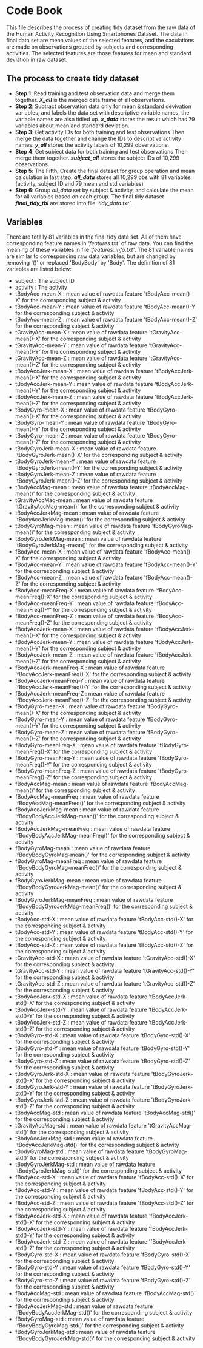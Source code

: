 # Code Book
This file describes the process of creating tidy dataset from the raw data of the Human Activity Recognition Using Smartphones Dataset. The data in final data set are mean values of the selected features, and the caculations are made on observations grouped by subjects and corresponding activities. The selected features are those features for mean and standard deviation in raw dataset.
## The process to create tidy dataset
 * __Step 1__: Read training and test observation data and merge them together. **_X_all_** is the merged data.frame of all observations.
 * __Step 2__: Subtract observation data only for mean & standard devivation variables, and labels the data set with descriptive 
 variable names, the variable names are also tidied up. **_x_data_** stores the result which has 79 variables about mean and standard deviation.
 * __Step 3__: Get activity IDs for both training and test observations Then merge the data together and change the IDs to descriptive
 activity names. **_y_all_** stores the activity labels of 10,299 observations.
 * __Step 4__: Get subject data for both training and test observations Then merge them together. **_subject_all_** stores the subject IDs of 10,299 observations.
 * __Step 5__: The Fifth, Create the final dataset for group operation and mean calculation in last step. **_all_data_** stores all 10,299 obs with 81 variables (activity, subject ID and 79 mean and std variables)
 * __Step 6__: Group _all_data_ set by subject & activity, and calculate the mean for all variables based on each group. The final tidy dataset **_final_tidy_tbl_** are stored into file _'tidy_data.txt'_.
## Variables
There are totally 81 variables in the final tidy data set. All of them have corresponding feature names in _'features.txt'_ of raw data. You can find the meaning of these variables in file _'features_info.txt'_. The 81 variable names are similar to corresponding raw data variables, but are changed by removing '()' or replaced 'BodyBody' by 'Body'. The definition of 81 variables are listed below:
* subject : The subject ID
* activity : The activity
* tBodyAcc-mean-X : mean value of rawdata feature 'tBodyAcc-mean()-X' for the corresponding subject & activity
* tBodyAcc-mean-Y : mean value of rawdata feature 'tBodyAcc-mean()-Y' for the corresponding subject & activity
* tBodyAcc-mean-Z : mean value of rawdata feature 'tBodyAcc-mean()-Z' for the corresponding subject & activity
* tGravityAcc-mean-X : mean value of rawdata feature 'tGravityAcc-mean()-X' for the corresponding subject & activity
* tGravityAcc-mean-Y : mean value of rawdata feature 'tGravityAcc-mean()-Y' for the corresponding subject & activity
* tGravityAcc-mean-Z : mean value of rawdata feature 'tGravityAcc-mean()-Z' for the corresponding subject & activity
* tBodyAccJerk-mean-X : mean value of rawdata feature 'tBodyAccJerk-mean()-X' for the corresponding subject & activity
* tBodyAccJerk-mean-Y : mean value of rawdata feature 'tBodyAccJerk-mean()-Y' for the corresponding subject & activity
* tBodyAccJerk-mean-Z : mean value of rawdata feature 'tBodyAccJerk-mean()-Z' for the corresponding subject & activity
* tBodyGyro-mean-X : mean value of rawdata feature 'tBodyGyro-mean()-X' for the corresponding subject & activity
* tBodyGyro-mean-Y : mean value of rawdata feature 'tBodyGyro-mean()-Y' for the corresponding subject & activity
* tBodyGyro-mean-Z : mean value of rawdata feature 'tBodyGyro-mean()-Z' for the corresponding subject & activity
* tBodyGyroJerk-mean-X : mean value of rawdata feature 'tBodyGyroJerk-mean()-X' for the corresponding subject & activity
* tBodyGyroJerk-mean-Y : mean value of rawdata feature 'tBodyGyroJerk-mean()-Y' for the corresponding subject & activity
* tBodyGyroJerk-mean-Z : mean value of rawdata feature 'tBodyGyroJerk-mean()-Z' for the corresponding subject & activity
* tBodyAccMag-mean : mean value of rawdata feature 'tBodyAccMag-mean()' for the corresponding subject & activity
* tGravityAccMag-mean : mean value of rawdata feature 'tGravityAccMag-mean()' for the corresponding subject & activity
* tBodyAccJerkMag-mean : mean value of rawdata feature 'tBodyAccJerkMag-mean()' for the corresponding subject & activity
* tBodyGyroMag-mean : mean value of rawdata feature 'tBodyGyroMag-mean()' for the corresponding subject & activity
* tBodyGyroJerkMag-mean : mean value of rawdata feature 'tBodyGyroJerkMag-mean()' for the corresponding subject & activity
* fBodyAcc-mean-X : mean value of rawdata feature 'fBodyAcc-mean()-X' for the corresponding subject & activity
* fBodyAcc-mean-Y : mean value of rawdata feature 'fBodyAcc-mean()-Y' for the corresponding subject & activity
* fBodyAcc-mean-Z : mean value of rawdata feature 'fBodyAcc-mean()-Z' for the corresponding subject & activity
* fBodyAcc-meanFreq-X : mean value of rawdata feature 'fBodyAcc-meanFreq()-X' for the corresponding subject & activity
* fBodyAcc-meanFreq-Y : mean value of rawdata feature 'fBodyAcc-meanFreq()-Y' for the corresponding subject & activity
* fBodyAcc-meanFreq-Z : mean value of rawdata feature 'fBodyAcc-meanFreq()-Z' for the corresponding subject & activity
* fBodyAccJerk-mean-X : mean value of rawdata feature 'fBodyAccJerk-mean()-X' for the corresponding subject & activity
* fBodyAccJerk-mean-Y : mean value of rawdata feature 'fBodyAccJerk-mean()-Y' for the corresponding subject & activity
* fBodyAccJerk-mean-Z : mean value of rawdata feature 'fBodyAccJerk-mean()-Z' for the corresponding subject & activity
* fBodyAccJerk-meanFreq-X : mean value of rawdata feature 'fBodyAccJerk-meanFreq()-X' for the corresponding subject & activity
* fBodyAccJerk-meanFreq-Y : mean value of rawdata feature 'fBodyAccJerk-meanFreq()-Y' for the corresponding subject & activity
* fBodyAccJerk-meanFreq-Z : mean value of rawdata feature 'fBodyAccJerk-meanFreq()-Z' for the corresponding subject & activity
* fBodyGyro-mean-X : mean value of rawdata feature 'fBodyGyro-mean()-X' for the corresponding subject & activity
* fBodyGyro-mean-Y : mean value of rawdata feature 'fBodyGyro-mean()-Y' for the corresponding subject & activity
* fBodyGyro-mean-Z : mean value of rawdata feature 'fBodyGyro-mean()-Z' for the corresponding subject & activity
* fBodyGyro-meanFreq-X : mean value of rawdata feature 'fBodyGyro-meanFreq()-X' for the corresponding subject & activity
* fBodyGyro-meanFreq-Y : mean value of rawdata feature 'fBodyGyro-meanFreq()-Y' for the corresponding subject & activity
* fBodyGyro-meanFreq-Z : mean value of rawdata feature 'fBodyGyro-meanFreq()-Z' for the corresponding subject & activity
* fBodyAccMag-mean : mean value of rawdata feature 'fBodyAccMag-mean()' for the corresponding subject & activity
* fBodyAccMag-meanFreq : mean value of rawdata feature 'fBodyAccMag-meanFreq()' for the corresponding subject & activity
* fBodyAccJerkMag-mean : mean value of rawdata feature 'fBodyBodyAccJerkMag-mean()' for the corresponding subject & activity
* fBodyAccJerkMag-meanFreq : mean value of rawdata feature 'fBodyBodyAccJerkMag-meanFreq()' for the corresponding subject & activity
* fBodyGyroMag-mean : mean value of rawdata feature 'fBodyBodyGyroMag-mean()' for the corresponding subject & activity
* fBodyGyroMag-meanFreq : mean value of rawdata feature 'fBodyBodyGyroMag-meanFreq()' for the corresponding subject & activity
* fBodyGyroJerkMag-mean : mean value of rawdata feature 'fBodyBodyGyroJerkMag-mean()' for the corresponding subject & activity
* fBodyGyroJerkMag-meanFreq : mean value of rawdata feature 'fBodyBodyGyroJerkMag-meanFreq()' for the corresponding subject & activity
* tBodyAcc-std-X : mean value of rawdata feature 'tBodyAcc-std()-X' for the corresponding subject & activity
* tBodyAcc-std-Y : mean value of rawdata feature 'tBodyAcc-std()-Y' for the corresponding subject & activity
* tBodyAcc-std-Z : mean value of rawdata feature 'tBodyAcc-std()-Z' for the corresponding subject & activity
* tGravityAcc-std-X : mean value of rawdata feature 'tGravityAcc-std()-X' for the corresponding subject & activity
* tGravityAcc-std-Y : mean value of rawdata feature 'tGravityAcc-std()-Y' for the corresponding subject & activity
* tGravityAcc-std-Z : mean value of rawdata feature 'tGravityAcc-std()-Z' for the corresponding subject & activity
* tBodyAccJerk-std-X : mean value of rawdata feature 'tBodyAccJerk-std()-X' for the corresponding subject & activity
* tBodyAccJerk-std-Y : mean value of rawdata feature 'tBodyAccJerk-std()-Y' for the corresponding subject & activity
* tBodyAccJerk-std-Z : mean value of rawdata feature 'tBodyAccJerk-std()-Z' for the corresponding subject & activity
* tBodyGyro-std-X : mean value of rawdata feature 'tBodyGyro-std()-X' for the corresponding subject & activity
* tBodyGyro-std-Y : mean value of rawdata feature 'tBodyGyro-std()-Y' for the corresponding subject & activity
* tBodyGyro-std-Z : mean value of rawdata feature 'tBodyGyro-std()-Z' for the corresponding subject & activity
* tBodyGyroJerk-std-X : mean value of rawdata feature 'tBodyGyroJerk-std()-X' for the corresponding subject & activity
* tBodyGyroJerk-std-Y : mean value of rawdata feature 'tBodyGyroJerk-std()-Y' for the corresponding subject & activity
* tBodyGyroJerk-std-Z : mean value of rawdata feature 'tBodyGyroJerk-std()-Z' for the corresponding subject & activity
* tBodyAccMag-std : mean value of rawdata feature 'tBodyAccMag-std()' for the corresponding subject & activity
* tGravityAccMag-std : mean value of rawdata feature 'tGravityAccMag-std()' for the corresponding subject & activity
* tBodyAccJerkMag-std : mean value of rawdata feature 'tBodyAccJerkMag-std()' for the corresponding subject & activity
* tBodyGyroMag-std : mean value of rawdata feature 'tBodyGyroMag-std()' for the corresponding subject & activity
* tBodyGyroJerkMag-std : mean value of rawdata feature 'tBodyGyroJerkMag-std()' for the corresponding subject & activity
* fBodyAcc-std-X : mean value of rawdata feature 'fBodyAcc-std()-X' for the corresponding subject & activity
* fBodyAcc-std-Y : mean value of rawdata feature 'fBodyAcc-std()-Y' for the corresponding subject & activity
* fBodyAcc-std-Z : mean value of rawdata feature 'fBodyAcc-std()-Z' for the corresponding subject & activity
* fBodyAccJerk-std-X : mean value of rawdata feature 'fBodyAccJerk-std()-X' for the corresponding subject & activity
* fBodyAccJerk-std-Y : mean value of rawdata feature 'fBodyAccJerk-std()-Y' for the corresponding subject & activity
* fBodyAccJerk-std-Z : mean value of rawdata feature 'fBodyAccJerk-std()-Z' for the corresponding subject & activity
* fBodyGyro-std-X : mean value of rawdata feature 'fBodyGyro-std()-X' for the corresponding subject & activity
* fBodyGyro-std-Y : mean value of rawdata feature 'fBodyGyro-std()-Y' for the corresponding subject & activity
* fBodyGyro-std-Z : mean value of rawdata feature 'fBodyGyro-std()-Z' for the corresponding subject & activity
* fBodyAccMag-std : mean value of rawdata feature 'fBodyAccMag-std()' for the corresponding subject & activity
* fBodyAccJerkMag-std : mean value of rawdata feature 'fBodyBodyAccJerkMag-std()' for the corresponding subject & activity
* fBodyGyroMag-std : mean value of rawdata feature 'fBodyBodyGyroMag-std()' for the corresponding subject & activity
* fBodyGyroJerkMag-std : mean value of rawdata feature 'fBodyBodyGyroJerkMag-std()' for the corresponding subject & activity
